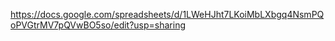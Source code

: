 https://docs.google.com/spreadsheets/d/1LWeHJht7LKoiMbLXbgq4NsmPQoPVGtrMV7pQVwBO5so/edit?usp=sharing

